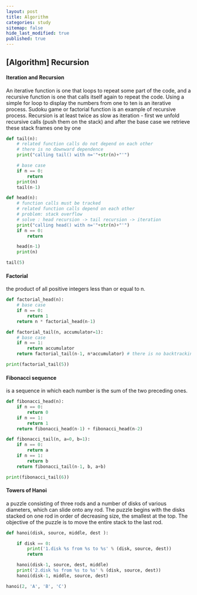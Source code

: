 ```yaml
---
layout: post
title: Algorithm 
categories: study
sitemap: false
hide_last_modified: true
published: true
---
```


## [Algorithm] Recursion

#### Iteration and Recursion
An iterative function is one that loops to repeat some part of the code, and a recursive function is one that calls itself again to repeat the code.
Using a simple for loop to display the numbers from one to ten is an iterative process. Sudoku game or factorial function is an example of recursive process.
Recursion is at least twice as slow as iteration - first we unfold recursive calls (push them on the stack) and after the base case we retrieve these stack frames one by one
~~~python
def tail(n):
    # related function calls do not depend on each other
    # there is no downward dependence
    print("calling tail() with n='"+str(n)+"'")

    # base case
    if n == 0:
        return
    print(n)
    tail(n-1)

def head(n):
    # function calls must be tracked
    # related function calls depend on each other
    # problem: stack overflow
    # solve : head recursion -> tail recursion -> iteration
    print("calling head() with n='"+str(n)+"'")
    if n == 0:
        return

    head(n-1)
    print(n)

tail(5)
~~~

#### Factorial
the product of all positive integers less than or equal to n.
~~~python
def factorial_head(n):
    # base case
    if n == 0:
        return 1
    return n * factorial_head(n-1)

def factorial_tail(n, accumulator=1):
    # base case
    if n == 1:
        return accumulator
    return factorial_tail(n-1, n*accumulator) # there is no backtracking

print(factorial_tail(5))
~~~

#### Fibonacci sequence
is a sequence in which each number is the sum of the two preceding ones.
~~~python
def fibonacci_head(n):
    if n == 0:
        return 0
    if n == 1:
        return 1
    return fibonacci_head(n-1) + fibonacci_head(n-2)

def fibonacci_tail(n, a=0, b=1):
    if n == 0:
        return a
    if n == 1:
        return b
    return fibonacci_tail(n-1, b, a+b)

print(fibonacci_tail(6))
~~~

#### Towers of Hanoi
a puzzle consisting of three rods and a number of disks of various diameters, which can slide onto any rod. The puzzle begins with the disks stacked on one rod in order of decreasing size, the smallest at the top. The objective of the puzzle is to move the entire stack to the last rod.

~~~python
def hanoi(disk, source, middle, dest ):

    if disk == 0:
        print('1.disk %s from %s to %s' % (disk, source, dest))
        return

    hanoi(disk-1, source, dest, middle)
    print('2.disk %s from %s to %s' % (disk, source, dest))
    hanoi(disk-1, middle, source, dest)

hanoi(2, 'A', 'B', 'C')



~~~